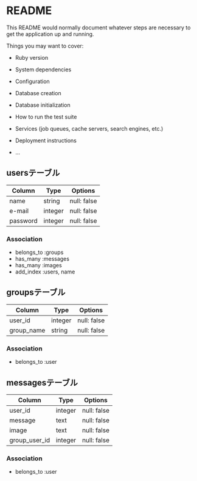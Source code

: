 # README

This README would normally document whatever steps are necessary to get the
application up and running.

Things you may want to cover:

* Ruby version

* System dependencies

* Configuration

* Database creation

* Database initialization

* How to run the test suite

* Services (job queues, cache servers, search engines, etc.)

* Deployment instructions

* ...

## usersテーブル

|Column|Type|Options|
|------|----|-------|
|name|string|null: false|
|e-mail|integer|null: false|
|password|integer|null: false|

### Association
- belongs_to :groups
- has_many :messages
- has_many :images
- add_index :users, name


## groupsテーブル

|Column|Type|Options|
|------|----|-------|
|user_id|integer|null: false|
|group_name|string|null: false|

### Association
- belongs_to :user


## messagesテーブル

|Column|Type|Options|
|------|----|-------|
|user_id|integer|null: false|
|message|text|null: false|
|image|text|null: false|
|group_user_id|integer|null: false|


### Association
- belongs_to :user

